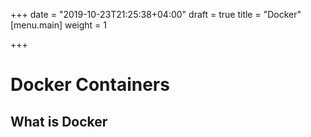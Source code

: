 +++
date = "2019-10-23T21:25:38+04:00"
draft = true
title = "Docker"
[menu.main]
weight = 1

+++
# Docker Containers

## What is Docker